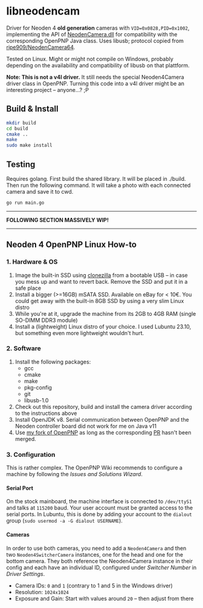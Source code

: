 # libneodencam

Driver for Neoden 4 **old generation** cameras with `VID=0x0828,PID=0x1002`, implementing the API of [NeodenCamera.dll](https://github.com/jrobgh/NewNDCamera/) for compatibility with the corresponding OpenPNP Java class. Uses libusb; protocol copied from [ripe909/NeodenCamera64](https://github.com/ripe909/NeodenCamera64).

Tested on Linux. Might or might not compile on Windows, probably depending on the availability and compatibility of libusb on that plattform.

**Note: This is not a v4l driver.** It still needs the special Neoden4Camera driver class in OpenPNP. Turning this code into a v4l driver might be an interesting project – anyone...? ;P

## Build & Install

```sh
mkdir build
cd build
cmake ..
make
sudo make install
```

## Testing

Requires golang. First build the shared library. It will be placed in ./build. Then run the following command. It will take a photo with each connected camera and save it to cwd.

```sh
go run main.go
```

---

**FOLLOWING SECTION MASSIVELY WIP!**

---

## Neoden 4 OpenPNP Linux How-to

### 1. Hardware & OS

1. Image the built-in SSD using [clonezilla](https://clonezilla.org/) from a bootable USB – in case you mess up and want to revert back. Remove the SSD and put it in a safe place
2. Install a bigger (>=16GB) mSATA SSD. Available on eBay for < 10€. You could get away with the built-in 8GB SSD by using a very slim Linux distro
3. While you're at it, upgrade the machine from its 2GB to 4GB RAM (single SO-DIMM DDR3 module)
4. Install a (lightweight) Linux distro of your choice. I used Lubuntu 23.10, but something even more lightweight wouldn't hurt.

### 2. Software

1. Install the following packages:
    - gcc
    - cmake
    - make
    - pkg-config
    - git
    - libusb-1.0
2. Check out this repository, build and install the camera driver according to the instructions above
3. Install OpenJDK v8. Serial communication between OpenPNP and the Neoden controller board did not work for me on Java v11
4. Use [my fork of OpenPNP](https://github.com/jsphpl/openpnp/tree/feature/libneodencam) as long as the corresponding [PR](https://github.com/openpnp/openpnp/pull/1604) hasn't been merged.

### 3. Configuration

This is rather complex. The OpenPNP Wiki recommends to configure a machine by following the _Issues and Solutions Wizard_.

#### Serial Port

On the stock mainboard, the machine interface is connected to `/dev/ttyS1` and talks at `115200` baud. Your user account must be granted access to the serial ports. In Lubuntu, this is done by adding your account to the `dialout` group (`sudo usermod -a -G dialout USERNAME`).

#### Cameras

In order to use both cameras, you need to add a `Neoden4Camera` and then two `Neoden4SwitcherCamera` instances, one for the head and one for the bottom camera. They both reference the Neoden4Camera instance in their config and each have an individual ID, configured under _Switcher Number_ in _Driver Settings_.

-   Camera IDs: `0` and `1` (contrary to 1 and 5 in the Windows driver)
-   Resolution: `1024x1024`
-   Exposure and Gain: Start with values around `20` – then adjust from there
